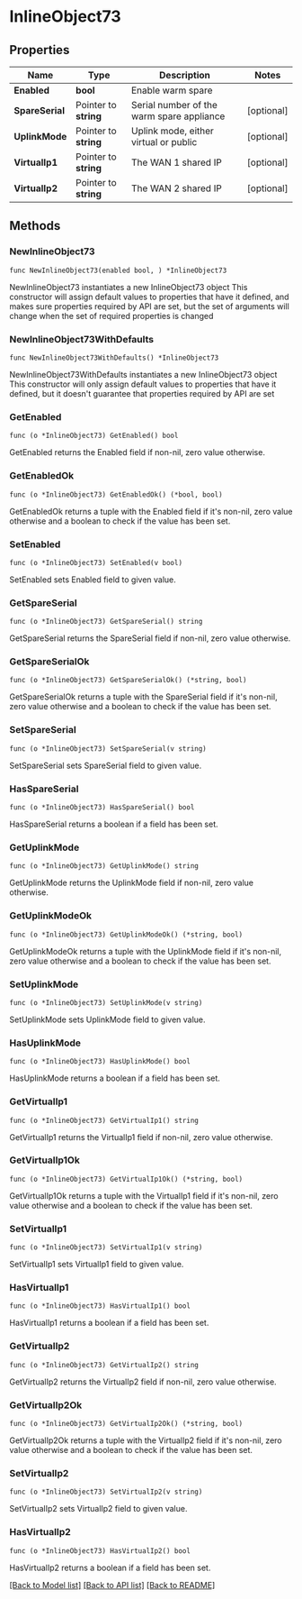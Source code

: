 # InlineObject73

## Properties

Name | Type | Description | Notes
------------ | ------------- | ------------- | -------------
**Enabled** | **bool** | Enable warm spare | 
**SpareSerial** | Pointer to **string** | Serial number of the warm spare appliance | [optional] 
**UplinkMode** | Pointer to **string** | Uplink mode, either virtual or public | [optional] 
**VirtualIp1** | Pointer to **string** | The WAN 1 shared IP | [optional] 
**VirtualIp2** | Pointer to **string** | The WAN 2 shared IP | [optional] 

## Methods

### NewInlineObject73

`func NewInlineObject73(enabled bool, ) *InlineObject73`

NewInlineObject73 instantiates a new InlineObject73 object
This constructor will assign default values to properties that have it defined,
and makes sure properties required by API are set, but the set of arguments
will change when the set of required properties is changed

### NewInlineObject73WithDefaults

`func NewInlineObject73WithDefaults() *InlineObject73`

NewInlineObject73WithDefaults instantiates a new InlineObject73 object
This constructor will only assign default values to properties that have it defined,
but it doesn't guarantee that properties required by API are set

### GetEnabled

`func (o *InlineObject73) GetEnabled() bool`

GetEnabled returns the Enabled field if non-nil, zero value otherwise.

### GetEnabledOk

`func (o *InlineObject73) GetEnabledOk() (*bool, bool)`

GetEnabledOk returns a tuple with the Enabled field if it's non-nil, zero value otherwise
and a boolean to check if the value has been set.

### SetEnabled

`func (o *InlineObject73) SetEnabled(v bool)`

SetEnabled sets Enabled field to given value.


### GetSpareSerial

`func (o *InlineObject73) GetSpareSerial() string`

GetSpareSerial returns the SpareSerial field if non-nil, zero value otherwise.

### GetSpareSerialOk

`func (o *InlineObject73) GetSpareSerialOk() (*string, bool)`

GetSpareSerialOk returns a tuple with the SpareSerial field if it's non-nil, zero value otherwise
and a boolean to check if the value has been set.

### SetSpareSerial

`func (o *InlineObject73) SetSpareSerial(v string)`

SetSpareSerial sets SpareSerial field to given value.

### HasSpareSerial

`func (o *InlineObject73) HasSpareSerial() bool`

HasSpareSerial returns a boolean if a field has been set.

### GetUplinkMode

`func (o *InlineObject73) GetUplinkMode() string`

GetUplinkMode returns the UplinkMode field if non-nil, zero value otherwise.

### GetUplinkModeOk

`func (o *InlineObject73) GetUplinkModeOk() (*string, bool)`

GetUplinkModeOk returns a tuple with the UplinkMode field if it's non-nil, zero value otherwise
and a boolean to check if the value has been set.

### SetUplinkMode

`func (o *InlineObject73) SetUplinkMode(v string)`

SetUplinkMode sets UplinkMode field to given value.

### HasUplinkMode

`func (o *InlineObject73) HasUplinkMode() bool`

HasUplinkMode returns a boolean if a field has been set.

### GetVirtualIp1

`func (o *InlineObject73) GetVirtualIp1() string`

GetVirtualIp1 returns the VirtualIp1 field if non-nil, zero value otherwise.

### GetVirtualIp1Ok

`func (o *InlineObject73) GetVirtualIp1Ok() (*string, bool)`

GetVirtualIp1Ok returns a tuple with the VirtualIp1 field if it's non-nil, zero value otherwise
and a boolean to check if the value has been set.

### SetVirtualIp1

`func (o *InlineObject73) SetVirtualIp1(v string)`

SetVirtualIp1 sets VirtualIp1 field to given value.

### HasVirtualIp1

`func (o *InlineObject73) HasVirtualIp1() bool`

HasVirtualIp1 returns a boolean if a field has been set.

### GetVirtualIp2

`func (o *InlineObject73) GetVirtualIp2() string`

GetVirtualIp2 returns the VirtualIp2 field if non-nil, zero value otherwise.

### GetVirtualIp2Ok

`func (o *InlineObject73) GetVirtualIp2Ok() (*string, bool)`

GetVirtualIp2Ok returns a tuple with the VirtualIp2 field if it's non-nil, zero value otherwise
and a boolean to check if the value has been set.

### SetVirtualIp2

`func (o *InlineObject73) SetVirtualIp2(v string)`

SetVirtualIp2 sets VirtualIp2 field to given value.

### HasVirtualIp2

`func (o *InlineObject73) HasVirtualIp2() bool`

HasVirtualIp2 returns a boolean if a field has been set.


[[Back to Model list]](../README.md#documentation-for-models) [[Back to API list]](../README.md#documentation-for-api-endpoints) [[Back to README]](../README.md)


